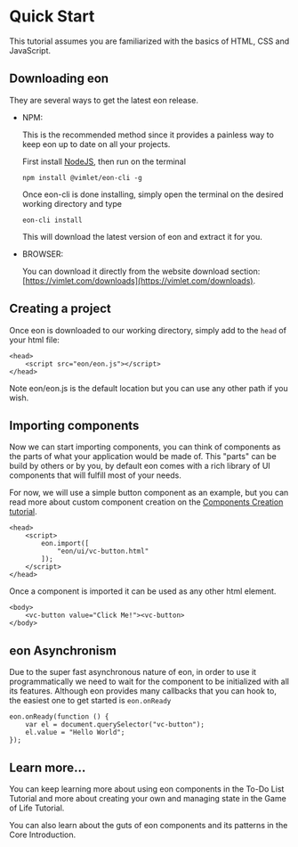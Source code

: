 # Quick Start

This tutorial assumes you are familiarized with the basics of HTML, CSS and JavaScript.

## Downloading eon
They are several ways to get the latest eon release.

- NPM:

    This is the recommended method since it provides a painless way to keep eon up to date on all your projects.

    First install [NodeJS](https://nodejs.org), then run on the terminal

    ```
    npm install @vimlet/eon-cli -g   
    ```

    Once eon-cli is done installing, simply open the terminal on the desired working directory and type
    ```
    eon-cli install
    ```

    This will download the latest version of eon and extract it for you.

- BROWSER: 
        
    You can download it directly from the website download section:
    [https://vimlet.com/downloads](https://vimlet.com/downloads). 

## Creating a project

Once eon is downloaded to our working directory, simply add to the `head` of your html file:

```[html]
<head>
    <script src="eon/eon.js"></script>
</head>
```

Note eon/eon.js is the default location but you can use any other path if you wish.

## Importing components

Now we can start importing components, you can think of components as the parts of what your application would be made of. This "parts" can be build by others or by you, by default eon comes with a rich library of UI components that will fulfill most of your needs.

For now, we will use a simple button component as an example, but you can read more about custom component creation on the [Components Creation tutorial](/vimlet/VimletComet/master/docs/release/index.html#!version=1.0.0&mode=tutorial&file=entries/Component%20Creation.md).

```[html]
<head>
    <script>
        eon.import([
            "eon/ui/vc-button.html"
        ]);
    </script>
</head>
``` 

Once a component is imported it can be used as any other html element.

```[html]
<body>
    <vc-button value="Click Me!"><vc-button>
</body>
``` 

## eon Asynchronism
Due to the super fast asynchronous nature of eon, in order to use it programmatically we need to wait for the component to be initialized with all its features. Although eon provides many callbacks that you can hook to, the easiest one to get started is `eon.onReady`

```[javascript]
eon.onReady(function () {
    var el = document.querySelector("vc-button");
    el.value = "Hello World";
});
```

## Learn more...

You can keep learning more about using eon components in the To-Do List Tutorial and more about creating your own and managing state in the Game of Life Tutorial.

 You can also learn about the guts of eon components and its patterns in the Core Introduction.

